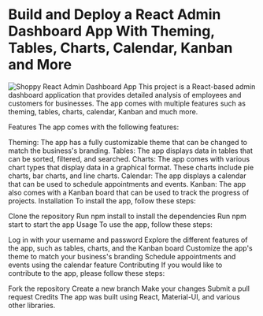 # Build and Deploy a React Admin Dashboard App With Theming, Tables, Charts, Calendar, Kanban and More
![Shoppy](https://i.ibb.co/W6g39w3/image.png)
React Admin Dashboard App
This project is a React-based admin dashboard application that provides detailed analysis of employees and customers for businesses. The app comes with multiple features such as theming, tables, charts, calendar, Kanban and much more.

Features
The app comes with the following features:

Theming: The app has a fully customizable theme that can be changed to match the business's branding.
Tables: The app displays data in tables that can be sorted, filtered, and searched.
Charts: The app comes with various chart types that display data in a graphical format. These charts include pie charts, bar charts, and line charts.
Calendar: The app displays a calendar that can be used to schedule appointments and events.
Kanban: The app also comes with a Kanban board that can be used to track the progress of projects.
Installation
To install the app, follow these steps:

Clone the repository
Run npm install to install the dependencies
Run npm start to start the app
Usage
To use the app, follow these steps:

Log in with your username and password
Explore the different features of the app, such as tables, charts, and the Kanban board
Customize the app's theme to match your business's branding
Schedule appointments and events using the calendar feature
Contributing
If you would like to contribute to the app, please follow these steps:

Fork the repository
Create a new branch
Make your changes
Submit a pull request
Credits
The app was built using React, Material-UI, and various other libraries.



